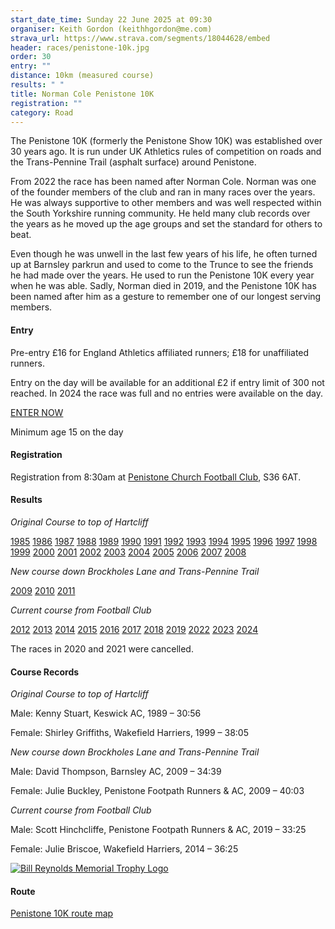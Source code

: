 ```yaml
---
start_date_time: Sunday 22 June 2025 at 09:30
organiser: Keith Gordon (keithhgordon@me.com)
strava_url: https://www.strava.com/segments/18044628/embed
header: races/penistone-10k.jpg
order: 30
entry: ""
distance: 10km (measured course)
results: " "
title: Norman Cole Penistone 10K
registration: ""
category: Road
---
```

The Penistone 10K (formerly the Penistone Show 10K) was established over 30 years ago. It is run under UK Athletics rules of competition on roads and the Trans-Pennine Trail (asphalt surface) around Penistone.

From 2022 the race has been named after Norman Cole. Norman was one of the founder members of the club and ran in many races over the years. He was always supportive to other members and was well respected within the South Yorkshire running community. He held many club records over the years as he moved up the age groups and set the standard for others to beat.

Even though he was unwell in the last few years of his life, he often turned up at Barnsley parkrun and used to come to the Trunce to see the friends he had made over the years. He used to run the Penistone 10K every year when he was able. Sadly, Norman died in 2019, and the Penistone 10K has been named after him as a gesture to remember one of our longest serving members.

#### Entry

Pre-entry £16 for England Athletics affiliated runners; £18 for unaffiliated runners.

Entry on the day will be available for an additional £2 if entry limit of 300 not reached.  In 2024 the race was full and no entries were available on the day.

[ENTER NOW](https://racebest.com/races/qqwsu)

Minimum age 15 on the day

#### Registration

Registration from 8:30am at [Penistone Church Football Club](https://www.google.co.uk/maps/place/Penistone+Church+Football+Club/@53.523332,-1.625649,17z/data=!3m1!4b1!4m2!3m1!1s0x48797d6f378b73f1:0x3ae39c5f7e6bf5ba?hl=en-GB), S36 6AT.

#### Results

*Original Course to top of Hartcliff*

[1985](https://pfrac.co.uk/static/results/penistone-10k/penistone-10k-1985-results.pdf)
[1986](https://pfrac.co.uk/static/results/penistone-10k/penistone-10k-1986-results.pdf)
[1987](https://pfrac.co.uk/static/results/penistone-10k/penistone-10k-1987-results.pdf)
[1988](https://pfrac.co.uk/static/results/penistone-10k/penistone-10k-1988-results.pdf)
[1989](https://pfrac.co.uk/static/results/penistone-10k/penistone-10k-1989-results.pdf)
[1990](https://pfrac.co.uk/static/results/penistone-10k/penistone-10k-1990-results.pdf)
[1991](https://pfrac.co.uk/static/results/penistone-10k/penistone-10k-1991-results.pdf)
[1992](https://pfrac.co.uk/static/results/penistone-10k/penistone-10k-1992-results.pdf)
[1993](https://pfrac.co.uk/static/results/penistone-10k/penistone-10k-1993-results.pdf)
[1994](https://pfrac.co.uk/static/results/penistone-10k/penistone-10k-1994-results.pdf)
[1995](https://pfrac.co.uk/static/results/penistone-10k/penistone-10k-1995-results.pdf)
[1996](https://pfrac.co.uk/static/results/penistone-10k/penistone-10k-1996-results.pdf)
[1997](https://pfrac.co.uk/static/results/penistone-10k/penistone-10k-1997-results.pdf)
[1998](https://pfrac.co.uk/static/results/penistone-10k/penistone-10k-1998-results.pdf)
[1999](https://pfrac.co.uk/static/results/penistone-10k/penistone-10k-1999-results.pdf)
[2000](https://pfrac.co.uk/static/results/penistone-10k/penistone-10k-2000-results.pdf)
[2001](https://pfrac.co.uk/static/results/penistone-10k/penistone-10k-2001-results.pdf)
[2002](https://pfrac.co.uk/static/results/penistone-10k/penistone-10k-2002-results.pdf)
[2003](https://pfrac.co.uk/static/results/penistone-10k/penistone-10k-2003-results.pdf)
[2004](https://pfrac.co.uk/static/results/penistone-10k/penistone-10k-2004-results.pdf)
[2005](https://pfrac.co.uk/static/results/penistone-10k/penistone-10k-2005-results.pdf)
[2006](https://pfrac.co.uk/static/results/penistone-10k/penistone-10k-2006-results.pdf)
[2007](https://pfrac.co.uk/static/results/penistone-10k/penistone-10k-2007-results.pdf)
[2008](https://pfrac.co.uk/static/results/penistone-10k/penistone-10k-2008-results.pdf)

*New course down Brockholes Lane and Trans-Pennine Trail*

[2009](https://pfrac.co.uk/static/results/penistone-10k/penistone-10k-2009-results.pdf)
[2010](https://www.runbritainrankings.com/results/results.aspx?meetingid=40802)
[2011](https://www.runbritainrankings.com/results/results.aspx?meetingid=55198)

*Current course from Football Club*

[2012](https://www.runbritainrankings.com/results/results.aspx?meetingid=69517)
[2013](https://www.runbritainrankings.com/results/results.aspx?meetingid=84849)
[2014](https://www.runbritainrankings.com/results/results.aspx?meetingid=106662)
[2015](https://www.runbritainrankings.com/results/results.aspx?meetingid=138059)
[2016](https://www.runbritainrankings.com/results/results.aspx?meetingid=171476)
[2017](https://www.runbritainrankings.com/results/results.aspx?meetingid=207499)
[2018](https://www.runbritainrankings.com/results/results.aspx?meetingid=244770)
[2019](https://www.runbritainrankings.com/results/results.aspx?meetingid=301732)
[2022](https://www.runbritainrankings.com/results/results.aspx?meetingid=472332)
[2023](https://www.runbritainrankings.com/results/results.aspx?meetingid=544717)
[2024](https://racebest.com/results/6secg)

The races in 2020 and 2021 were cancelled.

#### Course Records

*Original Course to top of Hartcliff*

Male: Kenny Stuart, Keswick AC, 1989 &ndash; 30:56

Female: Shirley Griffiths, Wakefield Harriers, 1999 &ndash; 38:05

*New course down Brockholes Lane and Trans-Pennine Trail*

Male: David Thompson, Barnsley AC, 2009 &ndash; 34:39

Female: Julie Buckley, Penistone Footpath Runners & AC, 2009 &ndash; 40:03

*Current course from Football Club*

Male: Scott Hinchcliffe, Penistone Footpath Runners & AC, 2019 &ndash; 33:25

Female: Julie Briscoe, Wakefield Harriers, 2014 &ndash; 36:25

[![Bill Reynolds Memorial Trophy Logo](https://pfrac.co.uk/static/uploads/bill-reynolds-logo-2017.jpg)](https://pfrac.co.uk/static/uploads/bill-reynolds-logo-2017.jpg)

#### Route

[Penistone 10K route map](https://pfrac.co.uk/static/images/maps/penistone-10k.png)